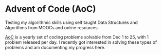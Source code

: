 # Advent of Code (AoC)
Testing my algorithmic skills using self taught Data Structures and Algorithms from MOOCs and online resources.

[AoC](https://adventofcode.com/) is a yearly set of coding problems solvable from Dec 1 to 25, with 1 problem released per day. I recently got interested in solving these types of problems and am documenting my progress here.
